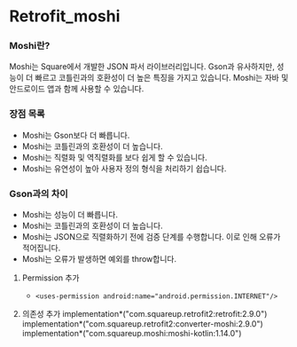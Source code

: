 ﻿# Retrofit_moshi

### **Moshi란?**

Moshi는 Square에서 개발한 JSON 파서 라이브러리입니다. Gson과 유사하지만, 성능이 더 빠르고 코틀린과의 호환성이 더 높은 특징을 가지고 있습니다. Moshi는 자바 및 안드로이드 앱과 함께 사용할 수 있습니다.

### **장점 목록**

- Moshi는 Gson보다 더 빠릅니다.
- Moshi는 코틀린과의 호환성이 더 높습니다.
- Moshi는 직렬화 및 역직렬화를 보다 쉽게 할 수 있습니다.
- Moshi는 유연성이 높아 사용자 정의 형식을 처리하기 쉽습니다.

### **Gson과의 차이**

- Moshi는 성능이 더 빠릅니다.
- Moshi는 코틀린과의 호환성이 더 높습니다.
- Moshi는 JSON으로 직렬화하기 전에 검증 단계를 수행합니다. 이로 인해 오류가 적어집니다.
- Moshi는 오류가 발생하면 예외를 throw합니다.


1. Permission 추가
   - `<uses-permission android:name="android.permission.INTERNET"/>`
   
2. 의존성 추가
   implementation*("com.squareup.retrofit2:retrofit:2.9.0")
   implementation*("com.squareup.retrofit2:converter-moshi:2.9.0")
   implementation*("com.squareup.moshi:moshi-kotlin:1.14.0")
